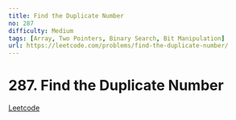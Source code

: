 ```yaml
---
title: Find the Duplicate Number
no: 287
difficulty: Medium
tags: [Array, Two Pointers, Binary Search, Bit Manipulation]
url: https://leetcode.com/problems/find-the-duplicate-number/
---
```


# 287. Find the Duplicate Number

[Leetcode](https://leetcode.com/problems/find-the-duplicate-number/)

